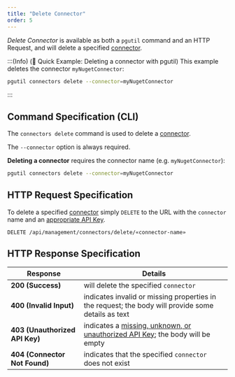 ```yaml
---
title: "Delete Connector"
order: 5
---
```


*Delete Connector* is available as both a `pgutil` command and an HTTP Request, and will delete a specified [connector](/docs/proget/feeds/connector-overview).

:::(Info) (🚀 Quick Example: Deleting a connector with pgutil)
This example deletes the connector `myNugetConnector`:

```bash
pgutil connectors delete --connector=myNugetConnector
```
:::

## Command Specification (CLI)
The `connectors delete` command is used to delete a [connector](/docs/proget/feeds/connector-overview).

The `--connector` option is always required.

**Deleting a connector** requires the connector name (e.g. `myNugetConnector`):

```bash
pgutil connectors delete --connector=myNugetConnector
```

## HTTP Request Specification
To delete a specified [connector](/docs/proget/feeds/connector-overview) simply `DELETE` to the URL with the `connector` name and an [appropriate API Key](/docs/proget/reference-api/feeds/proget-api-connectors#authentication).

```plaintext
DELETE /api/management/connectors/delete/«connector-name»
```

## HTTP Response Specification

| Response | Details |
|---|---|
| **200 (Success)** | will delete the specified `connector` |
| **400 (Invalid Input)** | indicates invalid or missing properties in the request; the body will provide some details as text |
| **403 (Unauthorized API Key)** | indicates a [missing, unknown, or unauthorized API Key](/docs/proget/reference-api/feeds/proget-api-connectors#authentication); the body will be empty |
| **404 (Connector Not Found)** | indicates that the specified `connector` does not exist |